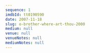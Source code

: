 ```yaml
---
sequence: 1
imdbId: tt0190590
date: 2007-11-18
slug: o-brother-where-art-thou-2000
medium: null
venue: null
venueNotes: null
mediumNotes: null
---
```


